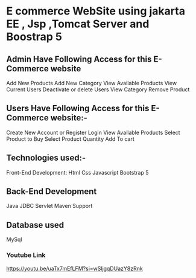 # E commerce WebSite using jakarta EE , Jsp ,Tomcat Server and Boostrap 5 

## Admin Have Following Access for this E-Commerce website
Add New Products
Add New Category
View Available Products
View Current Users
Deactivate or delete Users
View Category
Remove Product

## Users Have Following Access for this E-Commerce website:-
Create New Account or Register
Login
View Available Products
Select Product to Buy
Select Product Quantity
Add To cart


## Technologies used:-
Front-End Development:
Html
Css
Javascript
Bootstrap 5

## Back-End Development
Java
JDBC
Servlet
Maven Support

## Database used
MySql

### Youtube Link
https://youtu.be/uaTx7mEfLFM?si=wSljgqDUazY8zRnk
